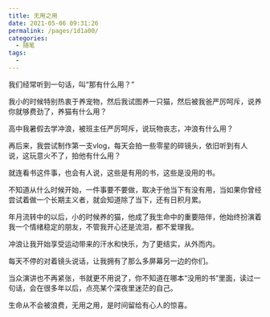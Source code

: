 ```yaml
---
title: 无用之用
date: 2021-05-06 09:31:26
permalink: /pages/1d1a00/
categories: 
  - 随笔
tags: 
  - 
---
```

我们经常听到一句话，叫“那有什么用？”

我小的时候特别热衷于养宠物，然后我试图养一只猫，然后被我爸严厉呵斥，说养你就够费劲了，养猫有什么用？

高中我暑假去学冲浪，被班主任严厉呵斥，说玩物丧志，冲浪有什么用？

再后来，我尝试制作第一支vlog，每天会拍一些零星的碎镜头，依旧听到有人说，这玩意火不了，拍他有什么用？

就连看书这件事，也会有人说，这些是有用的书，这些是没用的书。

不知道从什么时候开始，一件事要不要做，取决于他当下有没有用，当如果你曾经尝试着做一个长期主义者，就会知道除了当下，还有日积月累。

年月流转中的以后，小的时候养的猫，他成了我生命中的重要陪伴，他始终扮演着我一个情绪稳定的朋友，不管我开心还是流泪，都不爱理我。

冲浪让我开始享受运动带来的汗水和快乐，为了更结实，从外而内。

每天不停的对着镜头说话，让我拥有了那么多屏幕另一边的你们。

当众演讲也不再紧张，书就更不用说了，你不知道在哪本“没用的书”里面，读过一句话，会在很多年以后，点亮某个深夜里迷茫的自己。

生命从不会被浪费，无用之用，是时间留给有心人的惊喜。